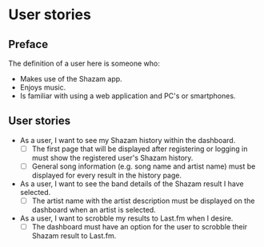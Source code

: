 # User stories
## Preface
The definition of a user here is someone who:
- Makes use of the Shazam app.
- Enjoys music.
- Is familiar with using a web application and PC's or smartphones. 

## User stories
- As a user, I want to see my Shazam history within the dashboard.
	- [ ] The first page that will be displayed after registering or logging in must show the registered user's Shazam history.
	- [ ] General song information (e.g. song name and artist name) must be displayed for every result in the history page.
- As a user, I want to see the band details of the Shazam result I have selected.
	- [ ] The artist name with the artist description must be displayed on the dashboard when an artist is selected.
- As a user, I want to scrobble my results to Last.fm when I desire.
	- [ ] The dashboard must have an option for the user to scrobble their Shazam result to Last.fm.